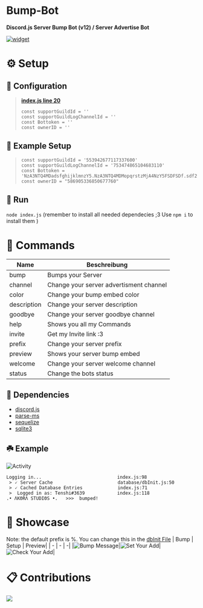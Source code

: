 # Bump-Bot
**Discord.js Server Bump Bot (v12) / Server Advertise Bot**

[![widget](https://discord.com/api/guilds/553942677117337600/widget.png?style=banner2)](https://discord.gg/Emk2udJ)

# ⚙️ Setup
## 🔧 Configuration
> **[index.js  line 20](https://github.com/DragonCat4012/Bump-Bot/blob/main/index.js#L20)**
> ```JS
> const supportGuildId = ''
> const supportGuildLogChannelId = ''
> const Bottoken = ''
> const ownerID = ''
> ```

## 🤖 Example Setup
> ```JS
> const supportGuildId = '553942677117337600'
> const supportGuildLogChannelId = '753474865104683110'
> const Bottoken = 'NzA3NTQ4MDadsfghijklmnzY5.NzA3NTQ4MDMopqrstzMjA4NzY5FSDFSDf.sdf21'
> const ownerID = "586905336850677760"
> ```

## 🌿 Run
```node index.js```
(remember to install all needed dependecies ;3 Use ```npm i``` to install them )

# 🔧 Commands
|  Name         | Beschreibung                              |
| ------------- | ----------------------------------------- |
| bump          | Bumps your Server                         |
| channel       | Change your server advertisment channel   |
| color         | Change your bump embed color              |
| description   | Change your server description            |
| goodbye       | Change your server goodbye channel        |
| help          | Shows you all my Commands                 |
| invite        | Get my Invite link :3                     |
| prefix        | Change your server prefix                 |
| preview       | Shows your server bump embed              |
| welcome       | Change your server welcome channel        |
| status        | Change the bots status        |

## 🍂 Dependencies
* [discord.js](https://www.npmjs.com/package/discord.js)
* [parse-ms](https://www.npmjs.com/package/parse-ms)
* [sequelize](https://www.npmjs.com/package/sequelize)
* [sqlite3](https://www.npmjs.com/package/sqlite3)


## ☘️ Example
![Activity](examples/status.png)

```
Logging in...                            index.js:98
 > 🗸 Server Cache                        database/dbInit.js:50
 > 🗸 Cached Database Entries             index.js:71
 >  Logged in as: Tenshi#3639            index.js:118
.• ΛΚΘRΛ SΤUDΙΘS •.   >>>  bumped!
```

# 📸 Showcase
Note: the default prefix is %. You can change this in the [dbInit File](https://github.com/DragonCat4012/Bump-Bot/blob/main/database/dbInit.js)
| Bump | Setup | Preview|
| - | - | -|
|![Bump Message](examples/bump.png)|![Set Your Add](examples/setup.png)|![Check Your Add](examples/preview.png)|

# 📋 Contributions 
<a href="https://github.com/DragonCat4012/chia/graphs/contributors">
  <img src="https://contrib.rocks/image?repo=DragonCat4012/Bump-Bot" />
</a>
